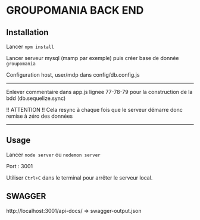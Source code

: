 # GROUPOMANIA BACK END #

## Installation ##

Lancer `npm install`

Lancer serveur mysql (mamp par exemple) puis créer base de donnée `groupomania`

Configuration host, user/mdp dans config/db.config.js

---------------------------------------------

Enlever commentaire dans app.js lignee 77-78-79 pour la construction de la bdd (db.sequelize.sync)

!! ATTENTION !! Cela resync à chaque fois que le serveur démarre donc remise à zéro des données 

---------------------------------------------

## Usage ##

Lancer `node server` ou `nodemon server`

Port : 3001

Utiliser `Ctrl+C` dans le terminal pour arrêter le serveur local.


## SWAGGER ##

http://localhost:3001/api-docs/
=> swagger-output.json